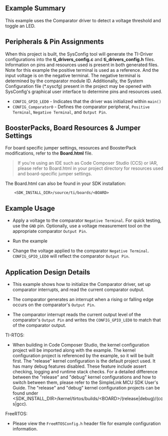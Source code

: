 ## Example Summary

This example uses the Comparator driver to detect a voltage threshold and toggle an LED.

## Peripherals & Pin Assignments

When this project is built, the SysConfig tool will generate the TI-Driver
configurations into the __ti_drivers_config.c__ and __ti_drivers_config.h__
files. Information on pins and resources used is present in both generated
files. Note for this example the positive terminal is used as a reference.
And the input voltage is on the negative terminal. The negative terminal is
determined by the comparator module ID. Additionally, the System Configuration file (\*.syscfg)
present in the project may be opened with SysConfig's graphical user interface to determine
pins and resources used.

* `CONFIG_GPIO_LED0` - Indicates that the driver was initialized within `main()`
* `CONFIG_Comparator0` - Defines the comparator peripheral, `Positive
                         Terminal`, `Negative Terminal`, and `Output Pin`.

## BoosterPacks, Board Resources & Jumper Settings

For board specific jumper settings, resources and BoosterPack modifications,
refer to the __Board.html__ file.

> If you're using an IDE such as Code Composer Studio (CCS) or IAR, please
refer to Board.html in your project directory for resources used and
board-specific jumper settings.

The Board.html can also be found in your SDK installation:

        <SDK_INSTALL_DIR>/source/ti/boards/<BOARD>

## Example Usage

* Apply a voltage to the comparator `Negative Terminal`. For quick testing, use
the `GND` pin. Optionally, use a voltage measurement tool on the appropriate
comparator `Output Pin`.

* Run the example

* Change the voltage applied to the comparator `Negative Terminal`.
`CONFIG_GPIO_LED0` will reflect the comparator `Output Pin`.

## Application Design Details

* This example shows how to initialize the Comparator driver, set up
comparator interrupts, and read the current comparator output.

* The comparator generates an interrupt when a rising or falling edge occurs
on the comparator's `Output Pin`.

* The comparator interrupt reads the current output level of the
comparator's `Output Pin` and writes the `CONFIG_GPIO_LED0` to match
that of the comparator output.

TI-RTOS:

* When building in Code Composer Studio, the kernel configuration project will
be imported along with the example. The kernel configuration project is
referenced by the example, so it will be built first. The "release" kernel
configuration is the default project used. It has many debug features disabled.
These feature include assert checking, logging and runtime stack checks. For a
detailed difference between the "release" and "debug" kernel configurations and
how to switch between them, please refer to the SimpleLink MCU SDK User's
Guide. The "release" and "debug" kernel configuration projects can be found
under &lt;SDK_INSTALL_DIR&gt;/kernel/tirtos/builds/&lt;BOARD&gt;/(release|debug)/(ccs|gcc).

FreeRTOS:

* Please view the `FreeRTOSConfig.h` header file for example configuration
information.
